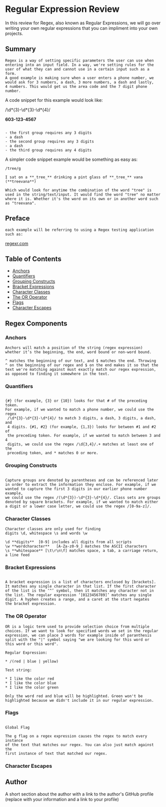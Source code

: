 # Regular Expression Review

In this review for Regex, also known as Regular Expressions, we will go
over writing your own regular expressions that you can impliment into
your own projects.

## Summary

```
Regex is a way of setting specific parameters the user can use when
entering into an input field. In a way, we're setting rules for the
user of what they can and cannot use in a certain input such as a form.
A good example is making sure when a user enters a phone number, we
would ask for 3 numbers, a dash, 3 more numbers, a dash and lastly,
4 numbers. This would get us the area code and the 7 digit phone number.
```

A code snippet for this example would look like:

/\d*{3}-\d*{3}-\d\*{4}/

**603-123-4567**

```

- the first group requires any 3 digits
- a dash
- the second group requires any 3 digits
- a dash
- the third group requires any 4 digits
```

A simpler code snippet example would be something as easy as:

```
/tree/g

I sat on a **_tree_** drinking a pint glass of **_tree_** vana (**treevana**)

Which would look for anytime the combination of the word "tree" is
used in the string/text/input. It would find the word "tree" no matter
where it is. Whether it's the word on its own or in another word such
as "treevana".
```

## Preface

```
each example will be referring to using a Regex testing application
such as:

```

[regexr.com](https://regexr.com/)

## Table of Contents

- [Anchors](#anchors)
- [Quantifiers](#quantifiers)
- [Grouping Constructs](#grouping-constructs)
- [Bracket Expressions](#bracket-expressions)
- [Character Classes](#character-classes)
- [The OR Operator](#the-or-operator)
- [Flags](#flags)
- [Character Escapes](#character-escapes)

## Regex Components

### Anchors

```
Anchors will match a position of the string (regex expression)
whether it’s the beginning, the end, word bound or non-word bound.

^ matches the beginning of our text, and $ matches the end. Throwing
^ on the beginning of our regex and $ on the end makes it so that the
text we're matching against must exactly match our regex expression,
as opposed to finding it somewhere in the text.

```

### Quantifiers

```

{#} (for example, {3} or {10}) looks for that # of the preceding token.
For example, if we wanted to match a phone number, we could use the regex
 /\d*{3}-\d*{3}-\d*{4}/ to match 3 digits, a dash, 3 digits, a dash, and
 4 digits. {#1, #2} (for example, {1,3}) looks for between #1 and #2 of
 the preceding token. For example, if we wanted to match between 3 and 4
 digits, we could use the regex /\d{3,4}/.+ matches at least one of the
 preceding token, and * matches 0 or more.

```

### Grouping Constructs

```

Capture groups are denoted by parentheses and can be referenced later
in order to extract the information they enclose. For example, if we
wanted to capture the first 3 digits in our earlier phone number example,
we could use the regex /(\d*{3})-\d*{3}-\d*{4}/. Class sets are groups
denoted by square brackets. For example, if we wanted to match either
a digit or a lower case letter, we could use the regex /[0-9a-z]/.

```

### Character Classes

```
Character classes are only used for finding
digits \d, whitespace \s and words \w

\d **digits**  [0-9] includes all digits from all scripts
\w **wordcharacter**   [A-Za-z0-9_] matches the ASCII characters
\s **whitespace** [\t\r\n\f] matches space, a tab, a carriage return, a line feed

```

### Bracket Expressions

```

A bracket expression is a list of characters enclosed by [brackets].
It matches any single character in that list. If the first character
of the list is the ‘^’ symbol, then it matches any character not in
the list. The regular expression ‘[0123456789]’ matches any single
digit. A hyphen creates a range, and a caret at the start negates
the bracket expression.

```

### The OR Operator

```
OR is a logic term used to provide selection choice from multiple
choices. If we want to look for specified words we set in the regular
expression, we can place 3 words for example inside of paranthesis
split with the "|" symbol saying "we are looking for this word or
this word or this word".

Regular Expression:

* /(red | blue | yellow)

Test string:

* I like the color red
* I like the color blue
* I like the color green

Only the word red and blue will be highlighted. Green won't be
highlighted because we didn't include it in our regular expression.

```

### Flags

```

Global Flag

The g flag on a regex expression causes the regex to match every instance
of the text that matches our regex. You can also just match against the
first instance of text that matched our regex.

```

### Character Escapes

## Author

A short section about the author with a link to the author's GitHub profile
(replace with your information and a link to your profile)

